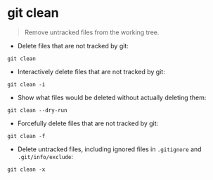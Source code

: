 # git clean

> Remove untracked files from the working tree.

- Delete files that are not tracked by git:

`git clean`

- Interactively delete files that are not tracked by git:

`git clean -i`

- Show what files would be deleted without actually deleting them:

`git clean --dry-run`

- Forcefully delete files that are not tracked by git:

`git clean -f`

- Delete untracked files, including ignored files in `.gitignore` and `.git/info/exclude`:

`git clean -x`
